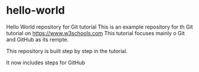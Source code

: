# hello-world
Hello World repository for Git tutorial
This is an example repository for th Git tutorial on https://www.w3schools.com
This tutorial focuses mainly o Git and GitHub as its rempte.

This repository is built step by step in the tutorial.

It now includes steps for GitHub
